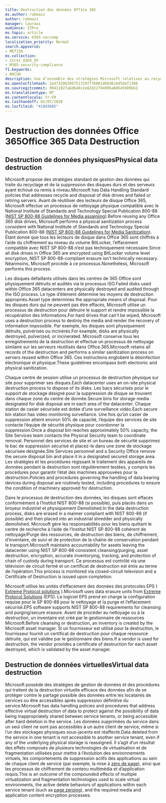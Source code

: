 ```yaml
---
title: Destruction des données Office 365
ms.author: robmazz
author: robmazz
manager: laurawi
audience: ITPro
ms.topic: article
ms.service: O365-seccomp
localization_priority: Normal
search.appverid:
- MET150
ms.collection:
- Strat_O365_IP
- M365-security-compliance
f1.keywords:
- NOCSH
description: Vue d’ensemble des stratégies Microsoft relatives au recyclage, à la suppression ou à la destruction des lecteurs de disque et serveurs des centres de données Office 365.
ms.openlocfilehash: 2ad73206309751729f776081d66d6c6d5daf1308
ms.sourcegitcommit: 99411927abdb40c2e82d2279489ba60545989bb1
ms.translationtype: MT
ms.contentlocale: fr-FR
ms.lasthandoff: 02/07/2020
ms.locfileid: "41843685"
---
```

# <a name="office-365-data-destruction"></a><span data-ttu-id="a7852-103">Destruction des données Office 365</span><span class="sxs-lookup"><span data-stu-id="a7852-103">Office 365 Data Destruction</span></span>

## <a name="physical-data-destruction"></a><span data-ttu-id="a7852-104">Destruction de données physiques</span><span class="sxs-lookup"><span data-stu-id="a7852-104">Physical data destruction</span></span>

<span data-ttu-id="a7852-105">Microsoft propose des stratégies standard de gestion des données qui traite du recyclage et de la suppression des disques durs et des serveurs ayant échoué ou remis à niveau.</span><span class="sxs-lookup"><span data-stu-id="a7852-105">Microsoft has Data Handling Standard policies that addresses recycle and disposal of disk drives and failed or retiring servers.</span></span> <span data-ttu-id="a7852-106">Avant de réutiliser des lecteurs de disque Office 365, Microsoft effectue un processus de nettoyage physique compatible avec le National Institute of Standards and Technology Special Publication 800-88 ([NIST SP 800-88 Guidelines for Media assainiing](https://nvlpubs.nist.gov/nistpubs/SpecialPublications/NIST.SP.800-88r1.pdf)).</span><span class="sxs-lookup"><span data-stu-id="a7852-106">Before reusing any Office 365 disk drives, Microsoft performs a physical sanitization process consistent with National Institute of Standards and Technology Special Publication 800-88 ([NIST SP 800-88 Guidelines for Media Sanitization](https://nvlpubs.nist.gov/nistpubs/SpecialPublications/NIST.SP.800-88r1.pdf)).</span></span> <span data-ttu-id="a7852-107">Étant donné que tous les lecteurs de disque dans Office 365 sont chiffrés à l’aide du chiffrement au niveau du volume BitLocker, l’effacement compatible avec NIST SP 800-88 n’est pas techniquement nécessaire.</span><span class="sxs-lookup"><span data-stu-id="a7852-107">Since all disk drives in Office 365 are encrypted using BitLocker volume level encryption, NIST SP 800-88-compliant erasure isn't technically necessary.</span></span> <span data-ttu-id="a7852-108">Néanmoins, Microsoft procède à ce processus.</span><span class="sxs-lookup"><span data-stu-id="a7852-108">Nonetheless, Microsoft performs this process.</span></span>

<span data-ttu-id="a7852-109">Les disques défaillants utilisés dans les centres de 365 Office sont physiquement détruits et audités via le processus ISO.</span><span class="sxs-lookup"><span data-stu-id="a7852-109">Failed disks used within Office 365 datacenters are physically destroyed and audited through the ISO process.</span></span> <span data-ttu-id="a7852-110">Le type d’élément détermine les moyens de destruction appropriés.</span><span class="sxs-lookup"><span data-stu-id="a7852-110">Asset type determines the appropriate means of disposal.</span></span> <span data-ttu-id="a7852-111">Pour les disques durs qui ne peuvent pas être effacés, Microsoft utilise un processus de destruction pour détruire le support et rendre impossible la récupération des informations.</span><span class="sxs-lookup"><span data-stu-id="a7852-111">For hard drives that can't be wiped, Microsoft uses a destruction process to destroy the media and render the recovery of information impossible.</span></span> <span data-ttu-id="a7852-112">Par exemple, les disques sont physiquement détruits, pulvérisés ou incinérés.</span><span class="sxs-lookup"><span data-stu-id="a7852-112">For example, disks are physically destroyed, pulverized, or incinerated.</span></span> <span data-ttu-id="a7852-113">Microsoft conserve tous les enregistrements de la destruction et effectue un processus de nettoyage similaire sur les serveurs réutilisés dans Office 365.</span><span class="sxs-lookup"><span data-stu-id="a7852-113">Microsoft retains all records of the destruction and performs a similar sanitization process on servers reused within Office 365.</span></span> <span data-ttu-id="a7852-114">Ces instructions englobent la désinfection électronique et physique.</span><span class="sxs-lookup"><span data-stu-id="a7852-114">These guidelines encompass both electronic and physical sanitization.</span></span>

<span data-ttu-id="a7852-115">Chaque centre de session utilise un processus de destruction physique sur site pour supprimer ses disques.</span><span class="sxs-lookup"><span data-stu-id="a7852-115">Each datacenter uses an on-site physical destruction process to dispose of its disks.</span></span> <span data-ttu-id="a7852-116">Les bacs sécurisés pour le support de stockage désigné pour la suppression de disque se trouvent dans chaque zone du centre de donnée.</span><span class="sxs-lookup"><span data-stu-id="a7852-116">Secure bins for storage media designated for disk disposal are in each area of the datacenter.</span></span> <span data-ttu-id="a7852-117">Chaque station de casier sécurisée est dotée d’une surveillance vidéo.</span><span class="sxs-lookup"><span data-stu-id="a7852-117">Each secure bin station has video monitoring surveillance.</span></span> <span data-ttu-id="a7852-118">Une fois qu’un casier de suppression atteint environ 50% de capacité, l’équipe des services de site contacte l’équipe de sécurité physique pour coordonner la suppression.</span><span class="sxs-lookup"><span data-stu-id="a7852-118">Once a disposal bin reaches approximately 50% capacity, the Site Services team contacts the Physical Security team to coordinate removal.</span></span> <span data-ttu-id="a7852-119">Personnel des services de site et un bureau de sécurité supprimez le bac de suppression sécurisé et placez-le dans une zone de stockage sécurisée désignée.</span><span class="sxs-lookup"><span data-stu-id="a7852-119">Site Services personnel and a Security Office remove the secure disposal bin and place it in a designated secured storage area.</span></span> <span data-ttu-id="a7852-120">Les stratégies et les procédures régissant le traitement des appareils de données pendant la destruction sont régulièrement testées, y compris les procédures pour garantir l’état des machines approuvées pour la destruction.</span><span class="sxs-lookup"><span data-stu-id="a7852-120">Policies and procedures governing the handling of data bearing devices during disposal are routinely tested, including procedures to ensure the condition of machinery approved for destruction.</span></span>

<span data-ttu-id="a7852-121">Dans le processus de destruction des données, les disques sont effacés conformément à l’Institut NIST 800-88 (si possible), puis placés dans un broyeur industriel et physiquement Demolished.</span><span class="sxs-lookup"><span data-stu-id="a7852-121">In the data destruction process, disks are erased in a manner compliant with NIST 800-88 (if possible) and then placed into an industrial shredder and physically demolished.</span></span> <span data-ttu-id="a7852-122">Microsoft gère les responsabilités pour les biens quittant le centre de recherche à l’aide de l’Institut NIST SP 800-88 cohérent de nettoyage/Purge des ressources, de destruction des biens, de chiffrement, d’inventaire, de suivi et de protection de la chaîne de conservation pendant le transport.</span><span class="sxs-lookup"><span data-stu-id="a7852-122">Microsoft maintains accountability for assets leaving the datacenter using NIST SP 800-88 consistent cleansing/purging, asset destruction, encryption, accurate inventorying, tracking, and protection of chain of custody during transport.</span></span> <span data-ttu-id="a7852-123">Ce processus est contrôlé via une télévision de circuit fermé et un certificat de destruction est émis au terme de l’opération.</span><span class="sxs-lookup"><span data-stu-id="a7852-123">This process is monitored via closed-circuit television and a Certificate of Destruction is issued upon completion.</span></span>

<span data-ttu-id="a7852-124">Microsoft utilise les unités d’effacement des données des protocoles EPS ( [Extreme Protocol solutions](https://www.enterprisedataerasure.com/) ).</span><span class="sxs-lookup"><span data-stu-id="a7852-124">Microsoft uses data erasure units from [Extreme Protocol Solutions](https://www.enterprisedataerasure.com/) (EPS).</span></span> <span data-ttu-id="a7852-125">Le logiciel EPS prend en charge la configuration requise pour le SP 800-88 pour le nettoyage et la purge et l’effacement sécurisé.</span><span class="sxs-lookup"><span data-stu-id="a7852-125">EPS software supports NIST SP 800-88 requirements for cleansing and purging/secure erasure.</span></span> <span data-ttu-id="a7852-126">Avant de procéder au nettoyage ou à la destruction, un inventaire est créé par le gestionnaire de ressources Microsoft.</span><span class="sxs-lookup"><span data-stu-id="a7852-126">Before cleansing or destruction, an inventory is created by the Microsoft asset manager.</span></span> <span data-ttu-id="a7852-127">Si un fournisseur est utilisé pour la destruction, le fournisseur fournit un certificat de destruction pour chaque ressource détruite, qui est validée par le gestionnaire des biens.</span><span class="sxs-lookup"><span data-stu-id="a7852-127">If a vendor is used for destruction, the vendor provides a certificate of destruction for each asset destroyed, which is validated by the asset manager.</span></span>

## <a name="virtual-data-destruction"></a><span data-ttu-id="a7852-128">Destruction de données virtuelles</span><span class="sxs-lookup"><span data-stu-id="a7852-128">Virtual data destruction</span></span>

<span data-ttu-id="a7852-129">Microsoft possède des stratégies de gestion de données et des procédures qui traitent de la destruction virtuelle efficace des données afin de se protéger contre le partage possible des données entre les locataires de services ou être accessibles après suppression définitive du service.</span><span class="sxs-lookup"><span data-stu-id="a7852-129">Microsoft has data handling policies and procedures that address effective virtual destruction of data to protect against the possibility of data being inappropriately shared between service tenants, or being accessible after hard deletion in the service.</span></span> <span data-ttu-id="a7852-130">Les données supprimées du service dans un seul client ne sont pas accessibles à un autre client de service, même si l’un des stockages physiques sous-jacents est réaffecté.</span><span class="sxs-lookup"><span data-stu-id="a7852-130">Data deleted from the service in one tenant is not accessible to another service tenant, even if any of the underlying physical storage is reassigned.</span></span> <span data-ttu-id="a7852-131">Il s’agit d’un résultat des effets composés de plusieurs technologies de virtualisation et de fragmentation utilisées pour mettre à l’évolution des environnements virtuels, les comportements de suppression actifs des applications au sein de chaque client de service (par exemple, la mise à [zéro de page](https://docs.microsoft.com/office365/securitycompliance/office-365-exchange-online-data-deletion#page-zeroing)), ainsi que les processus de chiffrement de contenu multimédia et d’application requis.</span><span class="sxs-lookup"><span data-stu-id="a7852-131">This is an outcome of the compounded effects of multiple virtualization and fragmentation technologies used to scale virtual environments, the active delete behaviors of applications within each service tenant (such as [page zeroing](https://docs.microsoft.com/office365/securitycompliance/office-365-exchange-online-data-deletion#page-zeroing)), and the required media and application content encryption processes.</span></span>